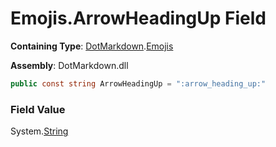 # Emojis\.ArrowHeadingUp Field

**Containing Type**: [DotMarkdown](../../README.md)\.[Emojis](../README.md)

**Assembly**: DotMarkdown\.dll

```csharp
public const string ArrowHeadingUp = ":arrow_heading_up:"
```

### Field Value

System\.[String](https://docs.microsoft.com/en-us/dotnet/api/system.string)